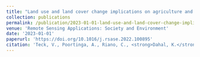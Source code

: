 ```yaml
---
title: "Land use and land cover change implications on agriculture and natural resource management of Koah Nheaek, Mondulkiri province, Cambodia"
collection: publications
permalink: /publication/2023-01-01-land-use-and-land-cover-change-implications-on-agr
venue: 'Remote Sensing Applications: Society and Environment'
date: '2023-01-01'
paperurl: 'https://doi.org/10.1016/j.rsase.2022.100895'
citation: 'Teck, V., Poortinga, A., Riano, C., <strong>Dahal, K.</strong>, Legaspi, R. M. B., Ann, V., & Chea, R. (2023). &quot;Land use and land cover change implications on agriculture and natural resource management of Koah Nheaek, Mondulkiri province, Cambodia.&quot; <i>Remote Sensing Applications: Society and Environment</i>, 29, 100895.'
---
```


